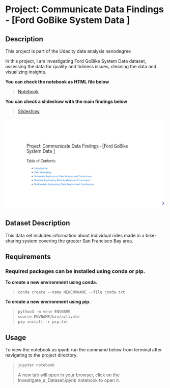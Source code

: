 # Project: Communicate Data Findings - [Ford GoBike System Data ]

## Description

This project is part of the Udacity data analysis nanodegree

In this project, I am investigating Ford GoBike System Data dataset, assessing the data for quality and tidiness issues, cleaning the data and visualizing insights.

**You can check the notebook as HTML file below**

> [Notebook](https://m-mabrouk1.github.io/Communicate-Data-Findings/Communicate-Data.html)

**You can check a slideshow with the main findings below**

> [Slideshow](https://m-mabrouk1.github.io/Communicate-Data-Findings/Communicate-Data-SlideDeck.slides.html)

![demo gif](data/Communicate.gif)
## Dataset Description

This data set includes information about individual rides made in a bike-sharing system covering the greater San Francisco Bay area.

## Requirements

### Required packages can be installed using conda or pip.

**To create a new environment using conda.**

>``` 
>conda create --name NEWENVNAME --file conda.txt 
>```
**To create a new environment using pip.**

>```
>python3 -m venv ENVNAME
>source ENVNAME/bin/activate
>pip install -r pip.txt 
>```

## Usage

To view the notebook as ipynb run the command below from terminal after navigating to the project directory.

>```bash
>jupyter notebook
>```
>A new tab will open in your browser, click on the Investigate_a_Dataset.ipynb notebook to open it.